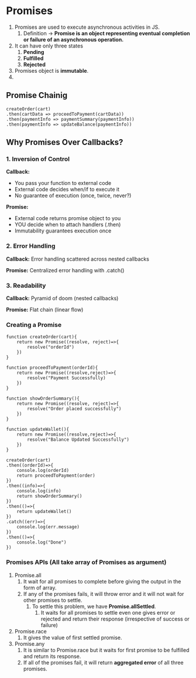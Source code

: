 # Promises
1. Promises are used to execute asynchronous activities in JS.
   1. Definition -> **Promise is an object representing eventual completion or failure of an asynchronous operation.**
2. It can have only three states
   1. **Pending**
   2. **Fulfilled**
   3. **Rejected**
3. Promises object is **immutable**.
4. 

## Promise Chainig
```
createOrder(cart)
.then(cartData => proceedToPayment(cartData))
.then(paymentInfo => paymentSummary(paymentInfo))
.then(paymentInfo => updateBalance(paymentInfo))
```

## Why Promises Over Callbacks?

### 1. Inversion of Control
**Callback:**
- You pass your function to external code
- External code decides when/if to execute it
- No guarantee of execution (once, twice, never?)

**Promise:**
- External code returns promise object to you
- YOU decide when to attach handlers (.then)
- Immutability guarantees execution once

### 2. Error Handling
**Callback:** Error handling scattered across nested callbacks

**Promise:** Centralized error handling with .catch()

### 3. Readability
**Callback:** Pyramid of doom (nested callbacks)

**Promise:** Flat chain (linear flow)

### Creating a Promise

```
function createOrder(cart){
    return new Promise((resolve, reject)=>{
        resolve("orderId")
    })
}

function proceedToPayment(orderId){
    return new Promise((resolve,reject)=>{
        resolve("Payment Successfully)
    })
}

function showOrderSummary(){
    return new Promise((resolve, reject)=>{
        resolve("Order placed successfully")
    })
}

function updateWallet(){
    return new Promise((resolve,reject)=>{
        resolve("Balance Updated Successfully")
    })
}

createOrder(cart)
.then((orderId)=>{
    console.log(orderId)
    return proceedToPayment(order)
})
.then((info)=>{
    console.log(info)
    return showOrderSummary()
})
.then(()=>{
    return updateWallet()
})
.catch((err)=>{
    console.log(err.message)
})
.then(()=>{
    console.log("Done")
})
```


### Promises APIs (All take array of Promises as argument)
1. Promise.all
   1. It wait for all promises to complete before giving the output in the form of array.
   2. If any of the promises fails, it will throw error and it will not wait for other promises to settle.
      1. To settle this problem, we have **Promise.allSettled**. 
         1. It waits for all promises to settle even one gives error or rejected and return their response (irrespective of success or failure)
2. Promise.race
   1. It gives the value of first settled promise.
3. Promise.any
   1. It is similar to Promise.race but it waits for first promise to be fulfilled and return its response.
   2. If all of the promises fail, it will return **aggregated error** of all three promises.
